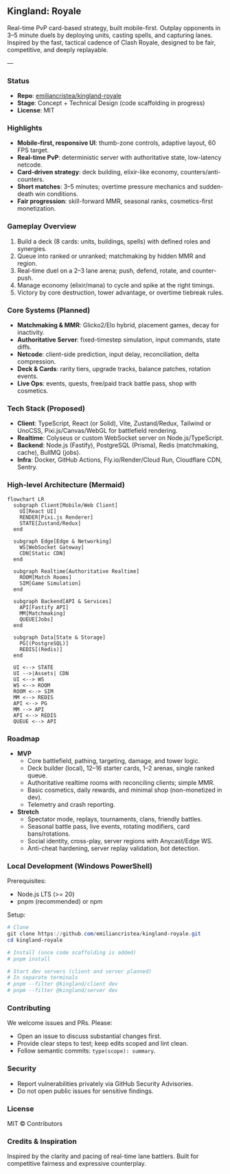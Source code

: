 ## Kingland: Royale

Real-time PvP card-based strategy, built mobile-first. Outplay opponents in 3–5 minute duels by deploying units, casting spells, and capturing lanes. Inspired by the fast, tactical cadence of Clash Royale, designed to be fair, competitive, and deeply replayable.

—

### Status
- **Repo**: [emiliancristea/kingland-royale](https://github.com/emiliancristea/kingland-royale)
- **Stage**: Concept + Technical Design (code scaffolding in progress)
- **License**: MIT

### Highlights
- **Mobile-first, responsive UI**: thumb-zone controls, adaptive layout, 60 FPS target.
- **Real-time PvP**: deterministic server with authoritative state, low-latency netcode.
- **Card-driven strategy**: deck building, elixir-like economy, counters/anti-counters.
- **Short matches**: 3–5 minutes; overtime pressure mechanics and sudden-death win conditions.
- **Fair progression**: skill-forward MMR, seasonal ranks, cosmetics-first monetization.

### Gameplay Overview
1. Build a deck (8 cards: units, buildings, spells) with defined roles and synergies.
2. Queue into ranked or unranked; matchmaking by hidden MMR and region.
3. Real-time duel on a 2–3 lane arena; push, defend, rotate, and counter-push.
4. Manage economy (elixir/mana) to cycle and spike at the right timings.
5. Victory by core destruction, tower advantage, or overtime tiebreak rules.

### Core Systems (Planned)
- **Matchmaking & MMR**: Glicko2/Elo hybrid, placement games, decay for inactivity.
- **Authoritative Server**: fixed-timestep simulation, input commands, state diffs.
- **Netcode**: client-side prediction, input delay, reconciliation, delta compression.
- **Deck & Cards**: rarity tiers, upgrade tracks, balance patches, rotation events.
- **Live Ops**: events, quests, free/paid track battle pass, shop with cosmetics.

### Tech Stack (Proposed)
- **Client**: TypeScript, React (or Solid), Vite, Zustand/Redux, Tailwind or UnoCSS, Pixi.js/Canvas/WebGL for battlefield rendering.
- **Realtime**: Colyseus or custom WebSocket server on Node.js/TypeScript.
- **Backend**: Node.js (Fastify), PostgreSQL (Prisma), Redis (matchmaking, cache), BullMQ (jobs).
- **Infra**: Docker, GitHub Actions, Fly.io/Render/Cloud Run, Cloudflare CDN, Sentry.

### High-level Architecture (Mermaid)
```mermaid
flowchart LR
  subgraph Client[Mobile/Web Client]
    UI[React UI]
    RENDER[Pixi.js Renderer]
    STATE[Zustand/Redux]
  end

  subgraph Edge[Edge & Networking]
    WS[WebSocket Gateway]
    CDN[Static CDN]
  end

  subgraph Realtime[Authoritative Realtime]
    ROOM[Match Rooms]
    SIM[Game Simulation]
  end

  subgraph Backend[API & Services]
    API[Fastify API]
    MM[Matchmaking]
    QUEUE[Jobs]
  end

  subgraph Data[State & Storage]
    PG[(PostgreSQL)]
    REDIS[(Redis)]
  end

  UI <--> STATE
  UI -->|Assets| CDN
  UI <--> WS
  WS <--> ROOM
  ROOM <--> SIM
  MM <--> REDIS
  API <--> PG
  MM --> API
  API <--> REDIS
  QUEUE <--> API
```

### Roadmap
- **MVP**
  - Core battlefield, pathing, targeting, damage, and tower logic.
  - Deck builder (local), 12–16 starter cards, 1–2 arenas, single ranked queue.
  - Authoritative realtime rooms with reconciling clients; simple MMR.
  - Basic cosmetics, daily rewards, and minimal shop (non-monetized in dev).
  - Telemetry and crash reporting.
- **Stretch**
  - Spectator mode, replays, tournaments, clans, friendly battles.
  - Seasonal battle pass, live events, rotating modifiers, card bans/rotations.
  - Social identity, cross-play, server regions with Anycast/Edge WS.
  - Anti-cheat hardening, server replay validation, bot detection.

### Local Development (Windows PowerShell)
Prerequisites:
- Node.js LTS (>= 20)
- pnpm (recommended) or npm

Setup:
```powershell
# Clone
git clone https://github.com/emiliancristea/kingland-royale.git
cd kingland-royale

# Install (once code scaffolding is added)
# pnpm install

# Start dev servers (client and server planned)
# In separate terminals
# pnpm --filter @kingland/client dev
# pnpm --filter @kingland/server dev
```

### Contributing
We welcome issues and PRs. Please:
- Open an issue to discuss substantial changes first.
- Provide clear steps to test; keep edits scoped and lint clean.
- Follow semantic commits: `type(scope): summary`.

### Security
- Report vulnerabilities privately via GitHub Security Advisories.
- Do not open public issues for sensitive findings.

### License
MIT © Contributors

### Credits & Inspiration
Inspired by the clarity and pacing of real-time lane battlers. Built for competitive fairness and expressive counterplay.


